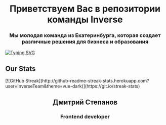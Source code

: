 <h1 align="center">Приветствуем Вас в репозитории команды Inverse</h1>
<h3 align="center">Мы молодая команда из Екатеринбурга, которая создает различные решения для бизнеса и образования</h3>


[![Typing SVG](https://readme-typing-svg.herokuapp.com?font=Fira+Code&weight=500&size=24&pause=1000&color=FF5A49&center=true&vCenter=true&width=435&lines=Inverse+roster)](https://git.io/typing-svg)

<h2>Our Stats</h2>
[![GitHub Streak](http://github-readme-streak-stats.herokuapp.com?user=InverseTeam&theme=vue-dark)](https://git.io/streak-stats)


<h2 align="center">Дмитрий Степанов</h2>
<h3 align="center">Frontend developer</h3>
